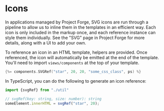# Icons

In applications managed by Project Forge, SVG icons are run through a pipeline to allow us to inline them in the templates in an efficient way. 
Each icon is only included in the markup once, and each reference instance can style them individually. 
See the "SVG" page in Project Forge for more details, along with a UI to add your own. 

To reference an icon in an HTML template, helpers are provided. Once referenced, the icon will automatically be emitted at the end of the template. You'll need to import `views/components` at the top of your template.

```go
{%= components.SVGRef("star", 20, 20, "some_css_class", ps) %}
```

In TypeScript, you can do the following to generate an icon reference:
```typescript
import {svgRef} from "./util"

// svgRef(key: string, size: number): string
someElement.innerHTML = svgRef("star", 20);
```
